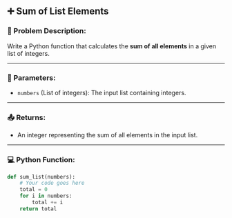 ## ➕ Sum of List Elements

### 📝 Problem Description:

Write a Python function that calculates the **sum of all elements** in a given list of integers.

---

### 🔢 Parameters:

- `numbers` (List of integers): The input list containing integers.

---

### 📤 Returns:

- An integer representing the sum of all elements in the input list.

---

### 💻 Python Function:

```python
def sum_list(numbers):
    # Your code goes here
    total = 0
    for i in numbers:
        total += i
    return total
```
